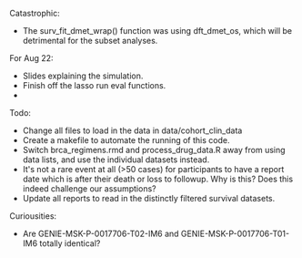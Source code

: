 Catastrophic:

- The surv_fit_dmet_wrap() function was using dft_dmet_os, which will be detrimental for the subset analyses.

For Aug 22:
- Slides explaining the simulation.
- Finish off the lasso run eval functions.
- 

Todo:

- Change all files to load in the data in data/cohort_clin_data
- Create a makefile to automate the running of this code.
- Switch brca_regimens.rmd and process_drug_data.R away from using data lists,
   and use the individual datasets instead.
- It's not a rare event at all (>50 cases) for participants to have a report 
  date which is after their death or loss to followup.  Why is this?  Does
  this indeed challenge our assumptions?
- Update all reports to read in the distinctly filtered survival datasets.

Curiousities:
- Are GENIE-MSK-P-0017706-T02-IM6 and GENIE-MSK-P-0017706-T01-IM6 totally identical?